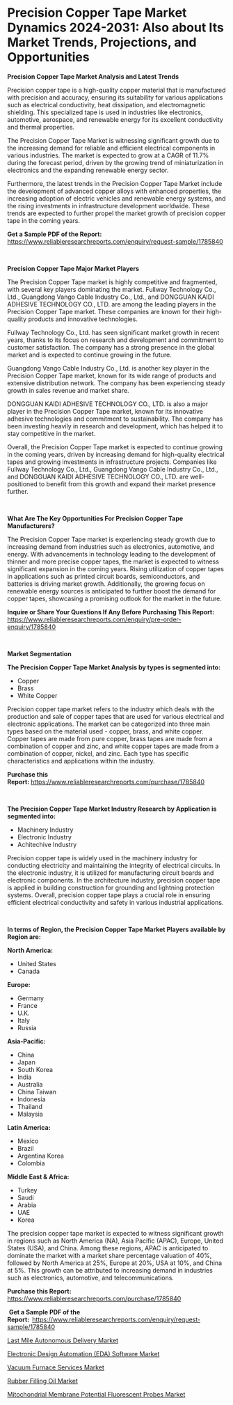 <p><h1>Precision Copper Tape Market Dynamics 2024-2031: Also about Its Market Trends, Projections, and Opportunities</h1></p><p><strong>Precision Copper Tape Market Analysis and Latest Trends</strong></p>
<p><p>Precision copper tape is a high-quality copper material that is manufactured with precision and accuracy, ensuring its suitability for various applications such as electrical conductivity, heat dissipation, and electromagnetic shielding. This specialized tape is used in industries like electronics, automotive, aerospace, and renewable energy for its excellent conductivity and thermal properties.</p><p>The Precision Copper Tape Market is witnessing significant growth due to the increasing demand for reliable and efficient electrical components in various industries. The market is expected to grow at a CAGR of 11.7% during the forecast period, driven by the growing trend of miniaturization in electronics and the expanding renewable energy sector.</p><p>Furthermore, the latest trends in the Precision Copper Tape Market include the development of advanced copper alloys with enhanced properties, the increasing adoption of electric vehicles and renewable energy systems, and the rising investments in infrastructure development worldwide. These trends are expected to further propel the market growth of precision copper tape in the coming years.</p></p>
<p><strong>Get a Sample PDF of the Report:&nbsp;</strong> <a href="https://www.reliableresearchreports.com/enquiry/request-sample/1785840">https://www.reliableresearchreports.com/enquiry/request-sample/1785840</a></p>
<p>&nbsp;</p>
<p><strong>Precision Copper Tape Major Market Players</strong></p>
<p><p>The Precision Copper Tape market is highly competitive and fragmented, with several key players dominating the market. Fullway Technology Co., Ltd., Guangdong Vango Cable Industry Co., Ltd., and DONGGUAN KAIDI ADHESIVE TECHNOLOGY CO., LTD. are among the leading players in the Precision Copper Tape market. These companies are known for their high-quality products and innovative technologies.</p><p>Fullway Technology Co., Ltd. has seen significant market growth in recent years, thanks to its focus on research and development and commitment to customer satisfaction. The company has a strong presence in the global market and is expected to continue growing in the future.</p><p>Guangdong Vango Cable Industry Co., Ltd. is another key player in the Precision Copper Tape market, known for its wide range of products and extensive distribution network. The company has been experiencing steady growth in sales revenue and market share.</p><p>DONGGUAN KAIDI ADHESIVE TECHNOLOGY CO., LTD. is also a major player in the Precision Copper Tape market, known for its innovative adhesive technologies and commitment to sustainability. The company has been investing heavily in research and development, which has helped it to stay competitive in the market.</p><p>Overall, the Precision Copper Tape market is expected to continue growing in the coming years, driven by increasing demand for high-quality electrical tapes and growing investments in infrastructure projects. Companies like Fullway Technology Co., Ltd., Guangdong Vango Cable Industry Co., Ltd., and DONGGUAN KAIDI ADHESIVE TECHNOLOGY CO., LTD. are well-positioned to benefit from this growth and expand their market presence further.</p></p>
<p>&nbsp;</p>
<p><strong>What Are The Key Opportunities For Precision Copper Tape Manufacturers?</strong></p>
<p><p>The Precision Copper Tape market is experiencing steady growth due to increasing demand from industries such as electronics, automotive, and energy. With advancements in technology leading to the development of thinner and more precise copper tapes, the market is expected to witness significant expansion in the coming years. Rising utilization of copper tapes in applications such as printed circuit boards, semiconductors, and batteries is driving market growth. Additionally, the growing focus on renewable energy sources is anticipated to further boost the demand for copper tapes, showcasing a promising outlook for the market in the future.</p></p>
<p><strong>Inquire or Share Your Questions If Any Before Purchasing This Report:</strong> <a href="https://www.reliableresearchreports.com/enquiry/pre-order-enquiry/1785840">https://www.reliableresearchreports.com/enquiry/pre-order-enquiry/1785840</a></p>
<p>&nbsp;</p>
<p><strong>Market Segmentation</strong></p>
<p><strong>The Precision Copper Tape Market Analysis by types is segmented into:</strong></p>
<p><ul><li>Copper</li><li>Brass</li><li>White Copper</li></ul></p>
<p><p>Precision copper tape market refers to the industry which deals with the production and sale of copper tapes that are used for various electrical and electronic applications. The market can be categorized into three main types based on the material used - copper, brass, and white copper. Copper tapes are made from pure copper, brass tapes are made from a combination of copper and zinc, and white copper tapes are made from a combination of copper, nickel, and zinc. Each type has specific characteristics and applications within the industry.</p></p>
<p><strong>Purchase this Report:&nbsp;</strong><a href="https://www.reliableresearchreports.com/purchase/1785840">https://www.reliableresearchreports.com/purchase/1785840</a></p>
<p>&nbsp;</p>
<p><strong>The Precision Copper Tape Market Industry Research by Application is segmented into:</strong></p>
<p><ul><li>Machinery Industry</li><li>Electronic Industry</li><li>Achitechive Industry</li></ul></p>
<p><p>Precision copper tape is widely used in the machinery industry for conducting electricity and maintaining the integrity of electrical circuits. In the electronic industry, it is utilized for manufacturing circuit boards and electronic components. In the architecture industry, precision copper tape is applied in building construction for grounding and lightning protection systems. Overall, precision copper tape plays a crucial role in ensuring efficient electrical conductivity and safety in various industrial applications.</p></p>
<p>&nbsp;</p>
<p><strong>In terms of Region, the Precision Copper Tape Market Players available by Region are:</strong></p>
<p>
    <p> <strong> North America: </strong>
        <ul>
            <li>United States</li>
            <li>Canada</li>
        </ul>
        </p> 
    <p> <strong> Europe: </strong>
        <ul>
            <li>Germany</li>
            <li>France</li>
            <li>U.K.</li>
            <li>Italy</li>
            <li>Russia</li>
        </ul>
        </p> 
    <p> <strong> Asia-Pacific: </strong>
        <ul>
            <li>China</li>
            <li>Japan</li>
            <li>South Korea</li>
            <li>India</li>
            <li>Australia</li>
            <li>China Taiwan</li>
            <li>Indonesia</li>
            <li>Thailand</li>
            <li>Malaysia</li>
        </ul>
        </p> 
    <p> <strong> Latin America: </strong>
        <ul>
            <li>Mexico</li>
            <li>Brazil</li>
            <li>Argentina Korea</li>
            <li>Colombia</li>
        </ul>
        </p> 
    <p> <strong> Middle East & Africa: </strong>
        <ul>
            <li>Turkey</li>
            <li>Saudi</li>
            <li>Arabia</li>
            <li>UAE</li>
            <li>Korea</li>
        </ul>
    </p>
    </p>
<p><p>The precision copper tape market is expected to witness significant growth in regions such as North America (NA), Asia Pacific (APAC), Europe, United States (USA), and China. Among these regions, APAC is anticipated to dominate the market with a market share percentage valuation of 40%, followed by North America at 25%, Europe at 20%, USA at 10%, and China at 5%. This growth can be attributed to increasing demand in industries such as electronics, automotive, and telecommunications.</p></p>
<p><strong>Purchase this Report: </strong><a href="https://www.reliableresearchreports.com/purchase/1785840">https://www.reliableresearchreports.com/purchase/1785840</a></p>
<p>&nbsp;<strong>Get a Sample PDF of the Report:&nbsp;&nbsp;</strong><a href="https://www.reliableresearchreports.com/enquiry/request-sample/1785840">https://www.reliableresearchreports.com/enquiry/request-sample/1785840</a></p>
<p><strong></strong></p>
<p><p><a href="https://medium.com/@joedaniels66/last-mile-autonomous-delivery-market-exploring-market-share-market-trends-and-future-growth-7607cd2a77a3">Last Mile Autonomous Delivery Market</a></p><p><a href="https://issuu.com/reportprime-2/docs/electronic-design-automation-eda-software-market-s">Electronic Design Automation (EDA) Software Market</a></p><p><a href="https://medium.com/@joedaniels66/vacuum-furnace-services-market-research-report-its-history-and-forecast-2024-to-2031-fdde93f36b39">Vacuum Furnace Services Market</a></p><p><a href="https://github.com/yoshih12/Market-Research-Report-List-2/blob/main/rubber-filling-oil-market.md">Rubber Filling Oil Market</a></p><p><a href="https://github.com/castoriffic/Market-Research-Report-List-3/blob/main/mitochondrial-membrane-potential-fluorescent-probes-market.md">Mitochondrial Membrane Potential Fluorescent Probes Market</a></p></p>